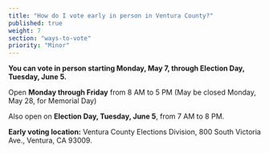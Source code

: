 ```yaml
---
title: "How do I vote early in person in Ventura County?"
published: true
weight: 7
section: "ways-to-vote"
priority: "Minor"
--- 
```


**You can vote in person starting Monday, May 7, through Election Day, Tuesday, June 5.**  

Open **Monday through Friday** from 8 AM to 5 PM (May be closed Monday, May 28, for Memorial Day)  

Also open on **Election Day, Tuesday, June 5**, from 7 AM to 8 PM.  

**Early voting location:** Ventura County Elections Division, 800 South Victoria Ave., Ventura, CA  93009.  
